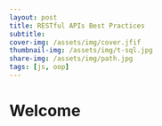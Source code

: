 ```yaml
---
layout: post
title: RESTful APIs Best Practices
subtitle: 
cover-img: /assets/img/cover.jfif
thumbnail-img: /assets/img/t-sql.jpg
share-img: /assets/img/path.jpg
tags: [js, oop]
---
```


# Welcome
